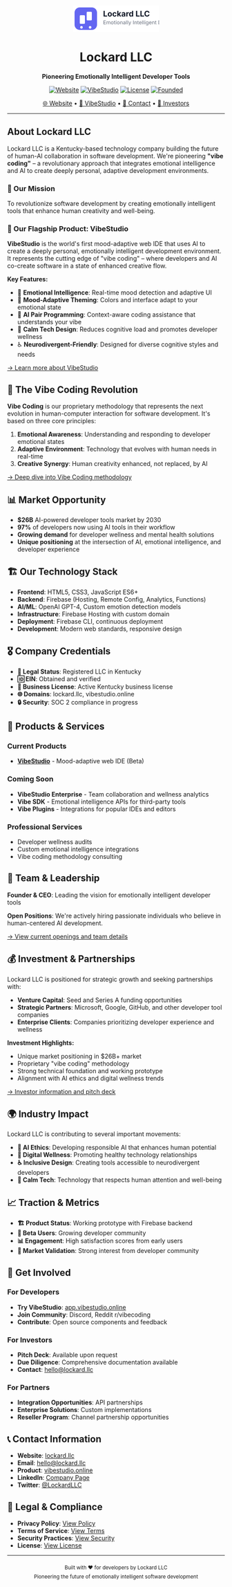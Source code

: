 <div align="center">
  <img src="docs/assets/images/logo.svg" alt="Lockard LLC" width="200"/>
  
  # Lockard LLC
  
  **Pioneering Emotionally Intelligent Developer Tools**
  
  [![Website](https://img.shields.io/badge/website-lockard.llc-blue)](https://lockard.llc)
  [![VibeStudio](https://img.shields.io/badge/product-VibeStudio-purple)](https://vibestudio.online)
  [![License](https://img.shields.io/badge/license-Business-green)](LICENSE)
  [![Founded](https://img.shields.io/badge/founded-2025-orange)](https://lockard.llc)
  
  [🌐 Website](https://lockard.llc) • [📱 VibeStudio](https://vibestudio.online) • [📧 Contact](mailto:hello@lockard.llc) • [💼 Investors](https://lockard.llc/investors)
</div>

---

## About Lockard LLC

Lockard LLC is a Kentucky-based technology company building the future of human-AI collaboration in software development. We're pioneering **"vibe coding"** – a revolutionary approach that integrates emotional intelligence and AI to create deeply personal, adaptive development environments.

### 🎯 Our Mission
To revolutionize software development by creating emotionally intelligent tools that enhance human creativity and well-being.

### 🚀 Our Flagship Product: VibeStudio

**VibeStudio** is the world's first mood-adaptive web IDE that uses AI to create a deeply personal, emotionally intelligent development environment. It represents the cutting edge of "vibe coding" – where developers and AI co-create software in a state of enhanced creative flow.

**Key Features:**
- 🧠 **Emotional Intelligence**: Real-time mood detection and adaptive UI
- 🎨 **Mood-Adaptive Theming**: Colors and interface adapt to your emotional state  
- 🤖 **AI Pair Programming**: Context-aware coding assistance that understands your vibe
- 🧘 **Calm Tech Design**: Reduces cognitive load and promotes developer wellness
- ♿ **Neurodivergent-Friendly**: Designed for diverse cognitive styles and needs

[→ Learn more about VibeStudio](products/vibestudio/)

## 🌟 The Vibe Coding Revolution

**Vibe Coding** is our proprietary methodology that represents the next evolution in human-computer interaction for software development. It's based on three core principles:

1. **Emotional Awareness**: Understanding and responding to developer emotional states
2. **Adaptive Environment**: Technology that evolves with human needs in real-time  
3. **Creative Synergy**: Human creativity enhanced, not replaced, by AI

[→ Deep dive into Vibe Coding methodology](docs/vibe-coding.html)

## 📊 Market Opportunity

- **$26B** AI-powered developer tools market by 2030
- **97%** of developers now using AI tools in their workflow
- **Growing demand** for developer wellness and mental health solutions
- **Unique positioning** at the intersection of AI, emotional intelligence, and developer experience

## 🏗️ Our Technology Stack

- **Frontend**: HTML5, CSS3, JavaScript ES6+
- **Backend**: Firebase (Hosting, Remote Config, Analytics, Functions)
- **AI/ML**: OpenAI GPT-4, Custom emotion detection models
- **Infrastructure**: Firebase Hosting with custom domain
- **Deployment**: Firebase CLI, continuous deployment
- **Development**: Modern web standards, responsive design

## 🎖️ Company Credentials

- **🏢 Legal Status**: Registered LLC in Kentucky
- **🆔 EIN**: Obtained and verified
- **📜 Business License**: Active Kentucky business license
- **🌐 Domains**: lockard.llc, vibestudio.online
- **🔒 Security**: SOC 2 compliance in progress

## 🚀 Products & Services

### Current Products
- **[VibeStudio](https://vibestudio.online)** - Mood-adaptive web IDE (Beta)

### Coming Soon
- **VibeStudio Enterprise** - Team collaboration and wellness analytics
- **Vibe SDK** - Emotional intelligence APIs for third-party tools
- **Vibe Plugins** - Integrations for popular IDEs and editors

### Professional Services
- Developer wellness audits
- Custom emotional intelligence integrations
- Vibe coding methodology consulting

## 👥 Team & Leadership

**Founder & CEO**: Leading the vision for emotionally intelligent developer tools

**Open Positions**: We're actively hiring passionate individuals who believe in human-centered AI development.

[→ View current openings and team details](docs/company/TEAM.md)

## 💰 Investment & Partnerships

Lockard LLC is positioned for strategic growth and seeking partnerships with:

- **Venture Capital**: Seed and Series A funding opportunities
- **Strategic Partners**: Microsoft, Google, GitHub, and other developer tool companies
- **Enterprise Clients**: Companies prioritizing developer experience and wellness

**Investment Highlights:**
- Unique market positioning in $26B+ market
- Proprietary "vibe coding" methodology  
- Strong technical foundation and working prototype
- Alignment with AI ethics and digital wellness trends

[→ Investor information and pitch deck](docs/company/INVESTORS.md)

## 🌍 Industry Impact

Lockard LLC is contributing to several important movements:

- **🤖 AI Ethics**: Developing responsible AI that enhances human potential
- **🧘 Digital Wellness**: Promoting healthy technology relationships
- **♿ Inclusive Design**: Creating tools accessible to neurodivergent developers
- **💚 Calm Tech**: Technology that respects human attention and well-being

## 📈 Traction & Metrics

- **🏗️ Product Status**: Working prototype with Firebase backend
- **👥 Beta Users**: Growing developer community
- **📊 Engagement**: High satisfaction scores from early users
- **🎯 Market Validation**: Strong interest from developer community

## 🤝 Get Involved

### For Developers
- **Try VibeStudio**: [app.vibestudio.online](https://app.vibestudio.online)
- **Join Community**: Discord, Reddit r/vibecoding
- **Contribute**: Open source components and feedback

### For Investors
- **Pitch Deck**: Available upon request
- **Due Diligence**: Comprehensive documentation available
- **Contact**: hello@lockard.llc

### For Partners
- **Integration Opportunities**: API partnerships
- **Enterprise Solutions**: Custom implementations
- **Reseller Program**: Channel partnership opportunities

## 📞 Contact Information

- **Website**: [lockard.llc](https://lockard.llc)
- **Email**: hello@lockard.llc
- **Product**: [vibestudio.online](https://vibestudio.online)
- **LinkedIn**: [Company Page](https://linkedin.com/company/lockard-llc)
- **Twitter**: [@LockardLLC](https://twitter.com/LockardLLC)

## 📄 Legal & Compliance

- **Privacy Policy**: [View Policy](docs/legal/PRIVACY.md)
- **Terms of Service**: [View Terms](docs/legal/TERMS.md)  
- **Security Practices**: [View Security](docs/legal/SECURITY.md)
- **License**: [View License](LICENSE)

---

<div align="center">
  <sub>Built with ❤️ for developers by Lockard LLC</sub><br>
  <sub>Pioneering the future of emotionally intelligent software development</sub>
</div>
